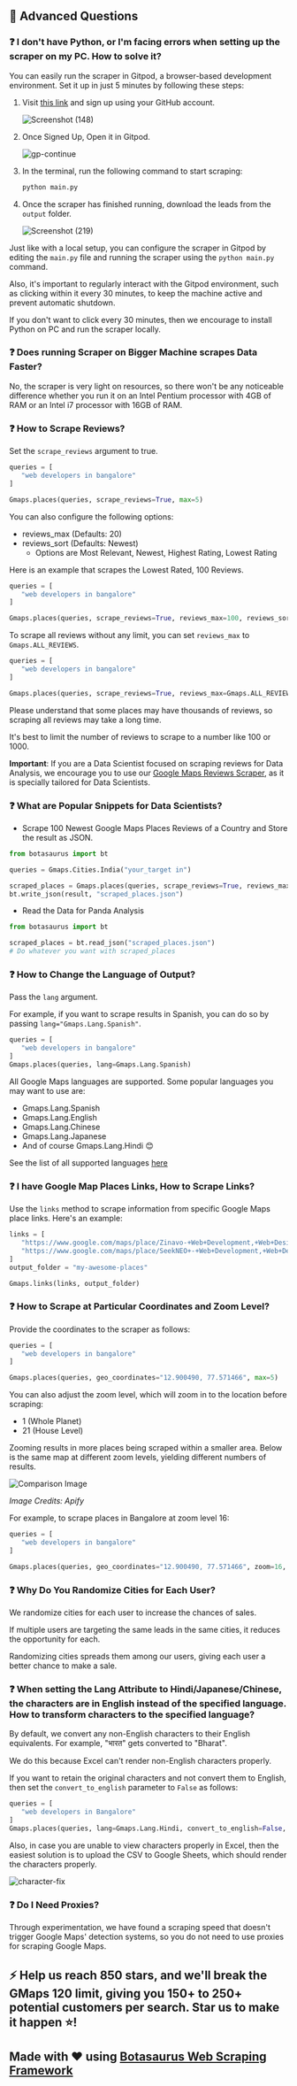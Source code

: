 ## 🤔 Advanced Questions

### ❓ I don't have Python, or I'm facing errors when setting up the scraper on my PC. How to solve it?

You can easily run the scraper in Gitpod, a browser-based development environment. Set it up in just 5 minutes by following these steps:

1. Visit [this link](https://gitpod.io/#https://github.com/omkarcloud/google-maps-scraper) and sign up using your GitHub account.
   
   ![Screenshot (148)](https://github.com/omkarcloud/google-maps-scraper/assets/53407137/f498dda8-5352-4f7a-9d70-c717859670d4.png)
  
2. Once Signed Up, Open it in Gitpod.   

   ![gp-continue](https://raw.githubusercontent.com/omkarcloud/google-maps-scraper/master/screenshots/gp-continue.png)

3. In the terminal, run the following command to start scraping:
   ```bash
   python main.py
   ```
  
4. Once the scraper has finished running, download the leads from the `output` folder.

   ![Screenshot (219)](https://github.com/omkarcloud/google-maps-scraper/assets/53407137/bade4001-12dc-4191-972e-cba0466f3e3f.png)

Just like with a local setup, you can configure the scraper in Gitpod by editing the `main.py` file and running the scraper using the `python main.py` command.

Also, it's important to regularly interact with the Gitpod environment, such as clicking within it every 30 minutes, to keep the machine active and prevent automatic shutdown. 

If you don't want to click every 30 minutes, then we encourage to install Python on PC and run the scraper locally. 


### ❓ Does running Scraper on Bigger Machine scrapes Data Faster?

No, the scraper is very light on resources, so there won't be any noticeable difference whether you run it on an Intel Pentium processor with 4GB of RAM or an Intel i7 processor with 16GB of RAM.
   
<!-- 
But if you are scraping reviews (which user's don't need to), you should use a bigger machine because scraping reviews runs parallely. The more the Ram the faster will run.
 -->

### ❓ How to Scrape Reviews?
Set the `scrape_reviews` argument to true.

```python
queries = [
   "web developers in bangalore"
]

Gmaps.places(queries, scrape_reviews=True, max=5)
```

You can also configure the following options:
- reviews_max (Defaults: 20)
- reviews_sort (Defaults: Newest)
   - Options are Most Relevant, Newest,  Highest Rating, Lowest Rating

Here is an example that scrapes the Lowest Rated, 100 Reviews.
```python
queries = [
   "web developers in bangalore"
]

Gmaps.places(queries, scrape_reviews=True, reviews_max=100, reviews_sort=Gmaps.LOWEST_RATING, max=5)
```

To scrape all reviews without any limit, you can set `reviews_max` to `Gmaps.ALL_REVIEWS`. 

```python
queries = [
   "web developers in bangalore"
]

Gmaps.places(queries, scrape_reviews=True, reviews_max=Gmaps.ALL_REVIEWS, max=5)
```

Please understand that some places may have thousands of reviews, so scraping all reviews may take a long time. 

It's best to limit the number of reviews to scrape to a number like 100 or 1000.

**Important**: If you are a Data Scientist focused on scraping reviews for Data Analysis, we encourage you to use our [Google Maps Reviews Scraper](https://github.com/omkarcloud/google-maps-reviews-scraper), as it is specially tailored for Data Scientists.


<!-- ### ❓ How many Keywords Can It Scrape per Hour?

- If you have 4 GB of free RAM then, n Keywords per Hour
- If you have 8 GB of free RAM then, n Keywords per Hour

Also, you don't need to worry about the scraping speed because even if you run it for an hour with 4 GB free RAM, you can scrape thousands of leads.

Reaching out to thousands of leads can easily keep you busy for 2 weeks.

So, simply run the scraper while you are doing other things on your PC, and you will have thousands of leads in no time. -->

### ❓ What are Popular Snippets for Data Scientists?

- Scrape 100 Newest Google Maps Places Reviews of a Country and Store the result as JSON.

```python
from botasaurus import bt

queries = Gmaps.Cities.India("your_target in")

scraped_places = Gmaps.places(queries, scrape_reviews=True, reviews_max=100, max=5)
bt.write_json(result, "scraped_places.json")
```


- Read the Data for Panda Analysis

```python
from botasaurus import bt

scraped_places = bt.read_json("scraped_places.json")
# Do whatever you want with scraped_places
```

### ❓ How to Change the Language of Output?
Pass the `lang` argument.

For example, if you want to scrape results in Spanish, you can do so by passing `lang="Gmaps.Lang.Spanish"`.

```python
queries = [
   "web developers in bangalore"
]
Gmaps.places(queries, lang=Gmaps.Lang.Spanish)
```

All Google Maps languages are supported. Some popular languages you may want to use are:
- Gmaps.Lang.Spanish
- Gmaps.Lang.English
- Gmaps.Lang.Chinese
- Gmaps.Lang.Japanese
- And of course Gmaps.Lang.Hindi 😊

See the list of all supported languages [here](https://github.com/omkarcloud/google-maps-scraper/blob/master/languages.md)

### ❓ I have Google Map Places Links, How to Scrape Links?

Use the `links` method to scrape information from specific Google Maps place links. Here's an example:

```python
links = [
   "https://www.google.com/maps/place/Zinavo-+Web+Development,+Web+Design+Company+in+Bangalore,+SEO+Services,+Digital+Marketing+Agency,+eCommerce+Web+Development/@13.01443,77.6480612,17z/data=!3m1!4b1!4m6!3m5!1s0x3bae172f3e7069f1:0xbcac5b2d393c2aa2!8m2!3d13.01443!4d77.6480612!16s%2Fg%2F11h0l3y9l?authuser=0&hl=en&entry=ttu",
   "https://www.google.com/maps/place/SeekNEO+-+Web+Development,+Web+Design+Company+in+Bangalore,+eCommerce+Web+Development,+SEO+Services,+Digital+Marketing+Agency/@12.9863763,77.5473899,17z/data=!3m1!4b1!4m6!3m5!1s0x3bae13ac4bcc6641:0x1bf48a7dee3d5a51!8m2!3d12.9863763!4d77.5473899!16s%2Fg%2F11g2338zrl?authuser=0&hl=en&entry=ttu"
]
output_folder = "my-awesome-places"

Gmaps.links(links, output_folder)
```

### ❓ How to Scrape at Particular Coordinates and Zoom Level?

Provide the coordinates to the scraper as follows:

```python
queries = [
   "web developers in bangalore"
]

Gmaps.places(queries, geo_coordinates="12.900490, 77.571466", max=5)
```

You can also adjust the zoom level, which will zoom in to the location before scraping:

- 1 (Whole Planet)
- 21 (House Level)

Zooming results in more places being scraped within a smaller area. Below is the same map at different zoom levels, yielding different numbers of results.

![Comparison Image](https://raw.githubusercontent.com/omkarcloud/google-maps-scraper/master/screenshots/zoom-level.png)

*Image Credits: Apify*

For example, to scrape places in Bangalore at zoom level 16:

```python
queries = [
   "web developers in bangalore"
]

Gmaps.places(queries, geo_coordinates="12.900490, 77.571466", zoom=16, max=5)
```

### ❓ Why Do You Randomize Cities for Each User?

We randomize cities for each user to increase the chances of sales. 

If multiple users are targeting the same leads in the same cities, it reduces the opportunity for each. 

Randomizing cities spreads them among our users, giving each user a better chance to make a sale.

### ❓ When setting the Lang Attribute to Hindi/Japanese/Chinese, the characters are in English instead of the specified language. How to transform characters to the specified language?

By default, we convert any non-English characters to their English equivalents. For example, "भारत" gets converted to "Bharat".

We do this because Excel can't render non-English characters properly.

If you want to retain the original characters and not convert them to English, then set the `convert_to_english` parameter to `False` as follows:

```python
queries = [
   "web developers in Bangalore"
]
Gmaps.places(queries, lang=Gmaps.Lang.Hindi, convert_to_english=False, max=5)
```

Also, in case you are unable to view characters properly in Excel, then the easiest solution is to upload the CSV to Google Sheets, which should render the characters properly.

![character-fix](https://github.com/omkarcloud/google-maps-scraper/assets/53407137/1362b910-7102-4c74-9231-c18cb4504161)

### ❓ Do I Need Proxies?

Through experimentation, we have found a scraping speed that doesn't trigger Google Maps' detection systems, so you do not need to use proxies for scraping Google Maps.

<!-- ### ❓ The Turkish Characters Aren't Rendering Properly in Excel?

This issue occurs only in Excel, which does not render Turkish characters properly. The easiest solution is to upload the CSV to Google Sheets, which should render the characters correctly.

![turkish-character-fix](https://github.com/omkarcloud/google-maps-scraper/assets/53407137/1362b910-7102-4c74-9231-c18cb4504161)

Alternatively, setting the `lang` attribute to `Gmaps.Lang.English` will give results in English. -->

## ⚡ Help us reach 850 stars, and we'll break the GMaps 120 limit, giving you 150+ to 250+ potential customers per search. Star us to make it happen ⭐!


<!-- [![Stargazers for @omkarcloud/google-maps-scraper](https://bytecrank.com/nastyox/reporoster/php/stargazersSVG.php?user=omkarcloud&repo=google-maps-scraper)](https://github.com/omkarcloud/google-maps-scraper/stargazers) -->

## Made with ❤️ using [Botasaurus Web Scraping Framework](https://github.com/omkarcloud/botasaurus)